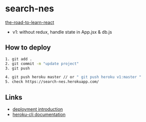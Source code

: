# search-nes

[the-road-to-learn-react](https://github.com/the-road-to-learn-react/the-road-to-learn-react)

- v1: without redux, handle state in App.jsx & db.js

## How to deploy

```bash
1. git add .
2. git commit -m "update project"
3. git push

4. git push heroku master // or " git push heroku v1:master "
5. check https://search-nes.herokuapp.com/
```



## Links
- [deployment introduction](https://dashboard.heroku.com/apps/search-nes/deploy/heroku-git)
- [heroku-cli documentation](https://devcenter.heroku.com/articles/heroku-cli)